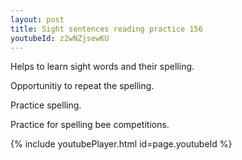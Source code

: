 ```yaml
---
layout: post
title: Sight sentences reading practice 156
youtubeId: z2wNZjsewKU
---
```

 
 
Helps to learn sight words and their spelling.

Opportunitiy to repeat the spelling. 

Practice spelling. 
 
Practice for spelling bee competitions. 
 
{% include youtubePlayer.html id=page.youtubeId %}
 
 
